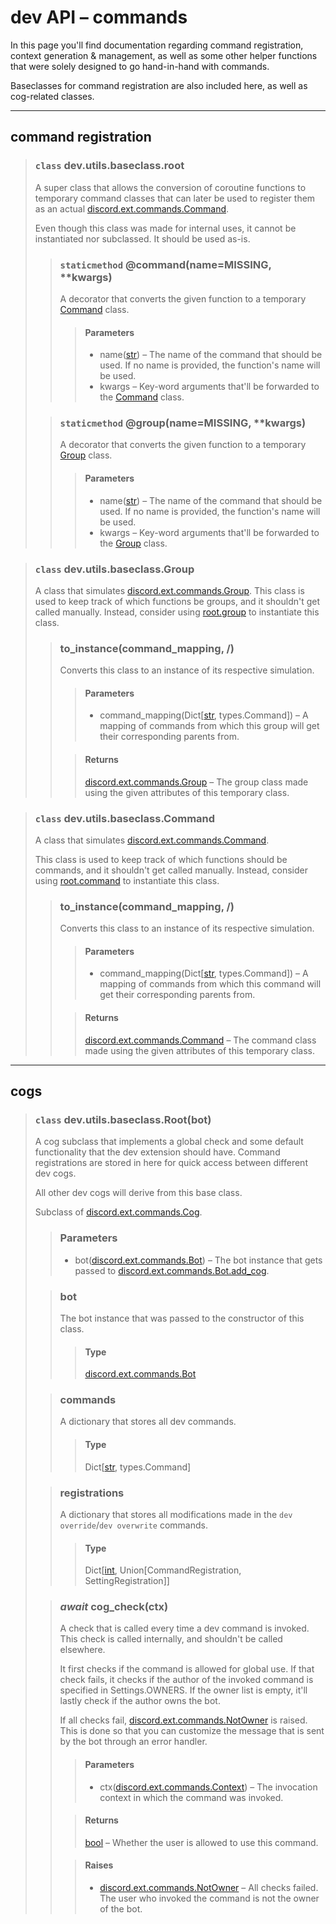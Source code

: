 # dev API – commands

In this page you'll find documentation regarding command registration, context generation & management, as well as some
other helper functions that were solely designed to go hand-in-hand with commands.

Baseclasses for command registration are also included here, as well as cog-related classes.

***
## command registration

> ### `class` dev.utils.baseclass.root
> A super class that allows the conversion of coroutine functions to temporary command classes that can later be used to 
> register them as an actual [discord.ext.commands.Command](https://discordpy.readthedocs.io/en/latest/ext/commands/api.html#discord.ext.commands.Command).
> 
> Even though this class was made for internal uses, it cannot be instantiated nor subclassed. It should be used as-is.
>> ### `staticmethod` @command(name=MISSING, **kwargs)
>> A decorator that converts the given function to a temporary [Command](https://github.com/Lee-matod/dev/blob/main/docs/commands.md#class-devutilsbaseclasscommand) class.
>>> #### Parameters
>>> - name([str](https://docs.python.org/3/library/stdtypes.html#str)) – The name of the command that should be used. 
>>> If no name is provided, the function's name will be used.
>>> - kwargs – Key-word arguments that'll be forwarded to the [Command](https://github.com/Lee-matod/dev/blob/main/docs/commands.md#class-devutilsbaseclasscommand) class.
>
>> ### `staticmethod` @group(name=MISSING, **kwargs)
>> A decorator that converts the given function to a temporary [Group](https://github.com/Lee-matod/dev/blob/main/docs/commands.md#class-devutilsbaseclassgroup) class.
>>> #### Parameters
>>> - name([str](https://docs.python.org/3/library/stdtypes.html#str)) – The name of the command that should be used. 
>>> If no name is provided, the function's name will be used.
>>> - kwargs – Key-word arguments that'll be forwarded to the [Group](https://github.com/Lee-matod/dev/blob/main/docs/commands.md#class-devutilsbaseclassgroup) class.

> ### `class` dev.utils.baseclass.Group
> A class that simulates [discord.ext.commands.Group](https://discordpy.readthedocs.io/en/latest/ext/commands/api.html#discord.ext.commands.Group).
> This class is used to keep track of which functions be groups, and it shouldn't get called manually. 
> Instead, consider using [root.group](https://github.com/Lee-matod/dev/blob/main/docs/commands.md#staticmethod-groupnamemissing-kwargs) to instantiate this class.
>> ### to_instance(command_mapping, /)
>> Converts this class to an instance of its respective simulation.
>>> #### Parameters
>>> - command_mapping(Dict[[str](https://docs.python.org/3/library/stdtypes.html#str), types.Command]) – A mapping of 
>>> commands from which this group will get their corresponding parents from.
>>
>>> #### Returns
>>> [discord.ext.commands.Group](https://discordpy.readthedocs.io/en/latest/ext/commands/api.html#discord.ext.commands.Group) – 
>>> The group class made using the given attributes of this temporary class.

> ### `class` dev.utils.baseclass.Command
> A class that simulates [discord.ext.commands.Command](https://discordpy.readthedocs.io/en/latest/ext/commands/api.html#discord.ext.commands.Command).
>
> This class is used to keep track of which functions should be commands, and it shouldn't get called manually. 
> Instead, consider using [root.command](https://github.com/Lee-matod/dev/blob/main/docs/commands.md#staticmethod-commandnamemissing-kwargs) to instantiate this class.
>> ### to_instance(command_mapping, /)
>> Converts this class to an instance of its respective simulation.
>>> #### Parameters
>>> - command_mapping(Dict[[str](https://docs.python.org/3/library/stdtypes.html#str), types.Command]) – A mapping of 
>>> commands from which this command will get their corresponding parents from.
>>
>>> #### Returns
>>> [discord.ext.commands.Command](https://discordpy.readthedocs.io/en/latest/ext/commands/api.html#discord.ext.commands.Command) – 
>>> The command class made using the given attributes of this temporary class.

***
## cogs

> ### `class` dev.utils.baseclass.Root(bot)
> A cog subclass that implements a global check and some default functionality that the dev extension should have.
> Command registrations are stored in here for quick access between different dev cogs.
> 
> All other dev cogs will derive from this base class.
> 
> Subclass of [discord.ext.commands.Cog](https://discordpy.readthedocs.io/en/stable/ext/commands/api.html#discord.ext.commands.Cog).
>> ### Parameters
>> - bot([discord.ext.commands.Bot](https://discordpy.readthedocs.io/en/latest/ext/commands/api.html#discord.ext.commands.Bot)) – The bot 
>> instance that gets passed to [discord.ext.commands.Bot.add_cog](https://discordpy.readthedocs.io/en/latest/ext/commands/api.html#discord.ext.commands.Bot.add_cog).
>
>> ### bot
>> The bot instance that was passed to the constructor of this class.
>>> #### Type
>>> [discord.ext.commands.Bot](https://discordpy.readthedocs.io/en/latest/ext/commands/api.html#discord.ext.commands.Bot)
>
>> ### commands
>> A dictionary that stores all dev commands.
>>> #### Type
>>> Dict[[str](https://docs.python.org/3/library/stdtypes.html#str), types.Command]
>
>> ### registrations
>> A dictionary that stores all modifications made in the `dev override`/`dev overwrite` commands.
>>> #### Type
>>> Dict[[int](https://docs.python.org/3/library/functions.html#int), Union[CommandRegistration, SettingRegistration]]
>
>> ### *await* cog_check(ctx)
>> A check that is called every time a dev command is invoked. This check is called internally, and shouldn't be called 
>> elsewhere.
>>
>> It first checks if the command is allowed for global use. 
>> If that check fails, it checks if the author of the invoked command is specified in Settings.OWNERS. 
>> If the owner list is empty, it'll lastly check if the author owns the bot.
>>
>> If all checks fail, [discord.ext.commands.NotOwner](https://discordpy.readthedocs.io/en/stable/ext/commands/api.html#discord.ext.commands.NotOwner)
>> is raised. This is done so that you can customize the message that is sent by the bot through an error handler.
>>> #### Parameters
>>> - ctx([discord.ext.commands.Context](https://discordpy.readthedocs.io/en/latest/ext/commands/api.html#discord.ext.commands.Context)) – 
>>> The invocation context in which the command was invoked.
>>
>>> #### Returns
>>> [bool](https://docs.python.org/3/library/functions.html#bool) – Whether the user is allowed to use this command.
>>
>>> #### Raises
>>> - [discord.ext.commands.NotOwner](https://discordpy.readthedocs.io/en/latest/ext/commands/api.html#discord.ext.commands.NotOwner) – 
>>> All checks failed. The user who invoked the command is not the owner of the bot.